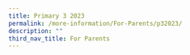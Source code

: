```yaml
---
title: Primary 3 2023
permalink: /more-information/For-Parents/p32023/
description: ""
third_nav_title: For Parents
---
```

